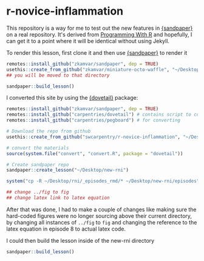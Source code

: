 # r-novice-inflammation

This repository is a way for me to test out the new features in [{sandpaper}] on
a real repository. It's derived from [Programming With
R](https://swcarpentry.github.io/r-novice-inflammation) and hopefully, I can
get it to a point where it will be identical without using Jekyll.

To render this lesson, first clone it and then use [{sandpaper}] to render it

```r
remotes::install_github("zkamvar/sandpaper", dep = TRUE)
usethis::create_from_github("zkamvar/miniature-octo-waffle", "~/Desktop")
## you will be moved to that directory

sandpaper::build_lesson()
``` 

I converted this site by using the [{dovetail}] package:

```r
remotes::install_github("zkamvar/sandpaper", dep = TRUE)
remotes::install_github("carpentries/dovetail") # contains script to convert lessons
remotes::install_github("carpentries/pegboard") # for converting 

# Download the repo from github
usethis::create_from_github("swcarpentry/r-novice-inflammation", "~/Desktop")

# convert the materials
source(system.file("convert", "convert.R", package = "dovetail"))

# Create sandpaper repo
sandpaper::create_lesson("~/Desktop/new-rni")

system("cp -R ~/Desktop/rni/_episodes_rmd/* ~/Desktop/new-rni/episodes")

## change ../fig to fig
## change latex link to latex equation
```

After that was done, I had to make a couple of changes like making sure the
hard-coded figures were no longer sourcing above their current directory, 
by changing all instances of `../fig` to `fig` and changing the reference to the
latex equation in episode 8 to actual latex code.

I could then build the lesson inside of the new-rni directory

```r
sandpaper::build_lesson()
```


[{sandpaper}]: https://github.com/zkamvar/sandpaper
[{dovetail}]: https://github.com/carpentries/dovetail
    

